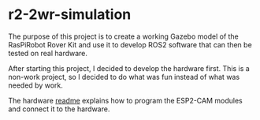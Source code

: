 # r2-2wr-simulation

The purpose of this project is to create a working Gazebo model of the
RasPiRobot Rover Kit and use it to develop ROS2 software that can then be
tested on real hardware.

After starting this project, I decided to develop the hardware first.  This is a non-work project, so I decided to do what was fun instead of what was needed by work.

The hardware [readme](hardware/README/md) explains how to program the ESP2-CAM modules and connect it to the hardware.